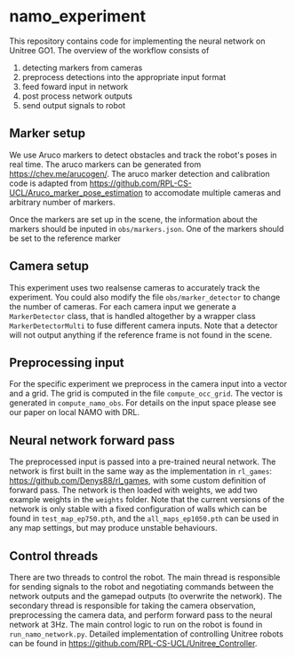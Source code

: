# namo_experiment
This repository contains code for implementing the neural network on Unitree GO1. The overview of the workflow consists of 
1) detecting markers from cameras 
2) preprocess detections into the appropriate input format
3) feed foward input in network
4) post process network outputs
5) send output signals to robot 

## Marker setup
We use Aruco markers to detect obstacles and track the robot's poses in real time. The aruco markers can be generated from https://chev.me/arucogen/. The aruco marker detection and calibration code is adapted from https://github.com/RPL-CS-UCL/Aruco_marker_pose_estimation to accomodate multiple cameras and arbitrary number of markers.

Once the markers are set up in the scene, the information about the markers should be inputed in `obs/markers.json`. One of the markers should be set to the reference marker

## Camera setup
This experiment uses two realsense cameras to accurately track the experiment. You could also modify the file `obs/marker_detector` to change the number of cameras. For each camera input we generate a `MarkerDetector` class, that is handled altogether by a wrapper class `MarkerDetectorMulti` to fuse different camera inputs. Note that a detector will not output anything if the reference frame is not found in the scene.

## Preprocessing input
For the specific experiment we preprocess in the camera input into a vector and a grid. The grid is computed in the file `compute_occ_grid`. The vector is generated in `compute_namo_obs`. For details on the input space please see our paper on local NAMO with DRL.

## Neural network forward pass
The preprocessed input is passed into a pre-trained neural network. The network is first built in the same way as the implementation in `rl_games`: https://github.com/Denys88/rl_games, with some custom definition of forward pass. The network is then loaded with weights, we add two example weights in the `weights` folder. Note that the current versions of the network is only stable with a fixed configuration of walls which can be found in `test_map_ep750.pth`, and the `all_maps_ep1050.pth` can be used in any map settings, but may produce unstable behaviours.

## Control threads
There are two threads to control the robot. The main thread is responsible for sending signals to the robot and negotiating commands between the network outputs and the gamepad outputs (to overwrite the network). The secondary thread is responsible for taking the camera observation, preprocessing the camera data, and perform forward pass to the neural network at 3Hz. The main control logic to run on the robot is found in `run_namo_network.py`. Detailed implementation of controlling Unitree robots can be found in https://github.com/RPL-CS-UCL/Unitree_Controller.